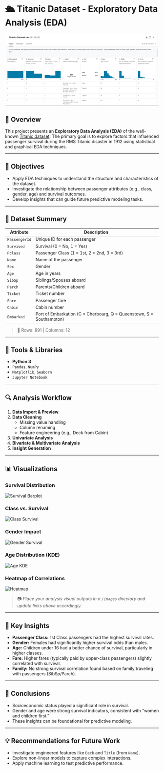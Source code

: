 # 🛳️ Titanic Dataset - Exploratory Data Analysis (EDA)

![Titanic](https://github.com/Cef777/Exploratory-Data-Analysis/blob/main/Screenshot%202025-05-23%20204012.png)

## 📘 Overview

This project presents an **Exploratory Data Analysis (EDA)** of the well-known [Titanic dataset](https://www.kaggle.com/c/titanic/data). The primary goal is to explore factors that influenced passenger survival during the RMS Titanic disaster in 1912 using statistical and graphical EDA techniques.

---

## 📌 Objectives

- Apply EDA techniques to understand the structure and characteristics of the dataset.
- Investigate the relationship between passenger attributes (e.g., class, gender, age) and survival outcomes.
- Develop insights that can guide future predictive modeling tasks.

---

## 📂 Dataset Summary

| Attribute        | Description |
|------------------|-------------|
| `PassengerId`    | Unique ID for each passenger |
| `Survived`       | Survival (0 = No, 1 = Yes) |
| `Pclass`         | Passenger Class (1 = 1st, 2 = 2nd, 3 = 3rd) |
| `Name`           | Name of the passenger |
| `Sex`            | Gender |
| `Age`            | Age in years |
| `SibSp`          | Siblings/Spouses aboard |
| `Parch`          | Parents/Children aboard |
| `Ticket`         | Ticket number |
| `Fare`           | Passenger fare |
| `Cabin`          | Cabin number |
| `Embarked`       | Port of Embarkation (C = Cherbourg, Q = Queenstown, S = Southampton) |

> 🧮 Rows: 891 | Columns: 12

---

## 🧪 Tools & Libraries

- **Python 3**
- `Pandas`, `NumPy`
- `Matplotlib`, `Seaborn`
- `Jupyter Notebook`

---

## 🔍 Analysis Workflow

1. **Data Import & Preview**
2. **Data Cleaning**
   - Missing value handling
   - Column renaming
   - Feature engineering (e.g., Deck from Cabin)
3. **Univariate Analysis**
4. **Bivariate & Multivariate Analysis**
5. **Insight Generation**

---

## 📊 Visualizations

### Survival Distribution
![Survival Barplot](images/survival_distribution.png)

### Class vs. Survival
![Class Survival](images/class_vs_survival.png)

### Gender Impact
![Gender Survival](images/gender_survival.png)

### Age Distribution (KDE)
![Age KDE](images/age_kde.png)

### Heatmap of Correlations
![Heatmap](images/correlation_heatmap.png)

> 📷 _Place your analysis visual outputs in a `/images` directory and update links above accordingly._

---

## 🧠 Key Insights

- **Passenger Class:** 1st Class passengers had the highest survival rates.
- **Gender:** Females had significantly higher survival odds than males.
- **Age:** Children under 16 had a better chance of survival, particularly in higher classes.
- **Fare:** Higher fares (typically paid by upper-class passengers) slightly correlated with survival.
- **Family:** No strong survival correlation found based on family traveling with passengers (SibSp/Parch).

---

## 📌 Conclusions

- Socioeconomic status played a significant role in survival.
- Gender and age were strong survival indicators, consistent with "women and children first."
- These insights can be foundational for predictive modeling.

---

## 💡 Recommendations for Future Work

- Investigate engineered features like `Deck` and `Title` (from `Name`).
- Explore non-linear models to capture complex interactions.
- Apply machine learning to test predictive performance.


